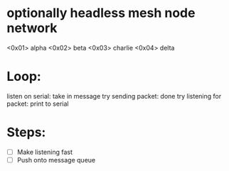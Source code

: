 optionally headless mesh node network
==========================

 <0x01> alpha
 <0x02> beta
 <0x03> charlie
 <0x04> delta

 Loop:
==========================
listen on serial:
	take in message
try sending packet:
	done
try listening for packet:
	print to serial

  Steps:
==========================
- [ ] Make listening fast
- [ ] Push onto message queue
